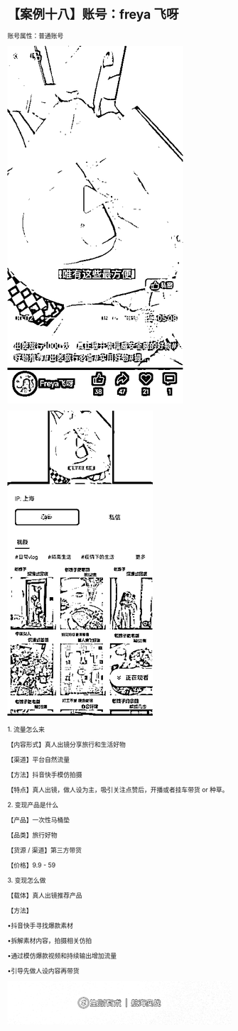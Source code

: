 # 【案例十八】账号：freya 飞呀

账号属性：普通账号

![](img/deb2f40ecef4b44aaf36106144e4cdfc.png)

![](img/c371b0d81ba328acb021fe9175b329d0.png)

1\. 流量怎么来

【内容形式】真人出镜分享旅行和生活好物

【渠道】平台自然流量

【方法】抖音快手模仿拍摄

【特点】真人出镜，做人设为主，吸引关注点赞后，开播或者挂车带货 or 种草。

2\. 变现产品是什么

【产品】一次性马桶垫

【品类】旅行好物

【货源 / 渠道】第三方带货

【价格】9.9 - 59

3\. 变现怎么做

【载体】真人出镜推荐产品

【方法】

•抖音快手寻找爆款素材

•拆解素材内容，拍摄相关仿拍

•通过模仿爆款视频和持续输出增加流量

•引导先做人设内容再带货

![](img/54dfcc7adb1fc7e52148c0f669d90f32.png)